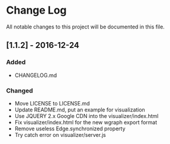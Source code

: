 # Change Log
All notable changes to this project will be documented in this file.

## [1.1.2] - 2016-12-24
### Added
- CHANGELOG.md

### Changed
- Move LICENSE to LICENSE.md
- Update README.md, put an example for visualization
- Use JQUERY 2.x Google CDN into the visualizer/index.html
- Fix visualizer/index.html for the new wgraph export format
- Remove useless Edge.synchronized property
- Try catch error on visualizer/server.js
